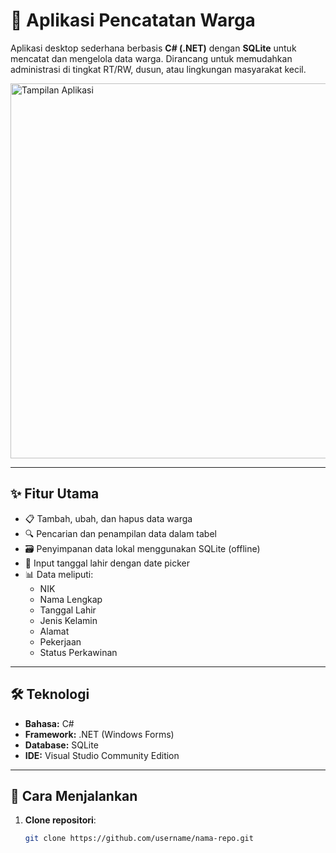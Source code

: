 # 🏡 Aplikasi Pencatatan Warga

Aplikasi desktop sederhana berbasis **C# (.NET)** dengan **SQLite** untuk mencatat dan mengelola data warga. Dirancang untuk memudahkan administrasi di tingkat RT/RW, dusun, atau lingkungan masyarakat kecil.

<img src="https://github.com/user-attachments/assets/57da3c0f-5bdb-462f-bbef-9fabf3567368" alt="Tampilan Aplikasi" width="600"/>

---

## ✨ Fitur Utama

- 📋 Tambah, ubah, dan hapus data warga
- 🔍 Pencarian dan penampilan data dalam tabel
- 🗃️ Penyimpanan data lokal menggunakan SQLite (offline)
- 📆 Input tanggal lahir dengan date picker
- 📊 Data meliputi:
  - NIK
  - Nama Lengkap
  - Tanggal Lahir
  - Jenis Kelamin
  - Alamat
  - Pekerjaan
  - Status Perkawinan

---

## 🛠️ Teknologi

- **Bahasa:** C#
- **Framework:** .NET (Windows Forms)
- **Database:** SQLite
- **IDE:** Visual Studio Community Edition

---

## 🚀 Cara Menjalankan

1. **Clone repositori**:
   ```bash
   git clone https://github.com/username/nama-repo.git
